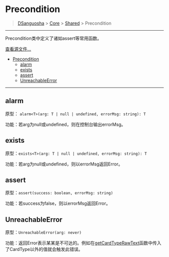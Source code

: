 # Precondition

> [DSanguosha](../../index.md) > [Core](../core-index.md) > [Shared](./shared-index.md) > Precondition

___

Precondition类中定义了诸如assert等常用函数。

[查看源文件...](../../../src/core/shares/libs/precondition/precondition.ts)

- [Precondition](#precondition)
  - [alarm](#alarm)
  - [exists](#exists)
  - [assert](#assert)
  - [UnreachableError](#unreachableerror)

___

## alarm

  原型： `alarm<T>(arg: T | null | undefined, errorMsg: string): T`

  功能：若arg为null或undefined，则在控制台输出errorMsg。

## exists

  原型：`exists<T>(arg: T | null | undefined, errorMsg: string): T`

  功能：若arg为null或undefined，则以errorMsg返回Error。

## assert

  原型：`assert(success: boolean, errorMsg: string)`

  功能：若success为false，则以errorMsg返回Error。

## UnreachableError

  原型：`UnreachableError(arg: never)`

  功能：返回Error表示某某是不可达的。例如在[getCardTypeRawText](#getcardtyperawtext)函数中传入了CardType以外的值就会触发此错误。

